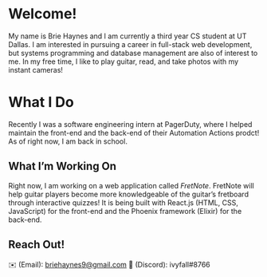 # Welcome!
My name is Brie Haynes and I am currently a third year CS student at UT Dallas. I am interested in pursuing a career in full-stack web development, but systems programming and database management are also of interest to me. In my free time, I like to play guitar, read, and take photos with my instant cameras!

# What I Do
Recently I was a software engineering intern at PagerDuty, where I helped maintain the front-end and the back-end of their Automation Actions prodct! As of right now, I am back in school.

## What I’m Working On
Right now, I am working on a web application called *FretNote*. FretNote will help guitar players become more knowledgeable of the guitar’s fretboard through interactive quizzes! It is being built with React.js (HTML, CSS, JavaScript) for the front-end and the Phoenix framework (Elixir) for the back-end.

## Reach Out!
✉️ (Email): briehaynes9@gmail.com
👾 (Discord): ivyfall#8766
